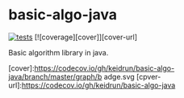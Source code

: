 # basic-algo-java

[![tests][tests]][tests-url]
[![coverage][cover]][cover-url]

Basic algorithm library in java.

[tests]:https://travis-ci.org/keidrun/basic-algo-java.svg?branch=master
[tests-url]:https://travis-ci.org/keidrun/basic-algo-java

[cover]:https://codecov.io/gh/keidrun/basic-algo-java/branch/master/graph/b      adge.svg
[cpver-url]:https://codecov.io/gh/keidrun/basic-algo-java
